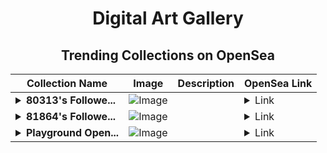 <div align="center">

# Digital Art Gallery

## Trending Collections on OpenSea

| Collection Name                       | Image                                                                                     | Description                       | OpenSea Link                                                                                          |
|---------------------------------------|-------------------------------------------------------------------------------------------|-----------------------------------|--------------------------------------------------------------------------------------------------------|
| **<details><summary>80313's Followe...</summary>80313's Follower</details>** | ![Image](https://i.seadn.io/s/raw/files/19f9f090920392cc3650cbdf4361755b.png?w=500&auto=format?w=200&auto=format) |  | <details><summary>Link</summary>[80313's Follower](https://opensea.io/collection/80313-s-follower)</details> |
| **<details><summary>81864's Followe...</summary>81864's Follower</details>** | ![Image](https://i.seadn.io/s/raw/files/19f9f090920392cc3650cbdf4361755b.png?w=500&auto=format?w=200&auto=format) |  | <details><summary>Link</summary>[81864's Follower](https://opensea.io/collection/81864-s-follower)</details> |
| **<details><summary>Playground Open...</summary>Playground Open Ticketing Ecosystem Event 10652</details>** | ![Image](https://i.seadn.io/s/raw/files/ad4b567b5e819f5eb9dc8588aeb6896f.png?w=500&auto=format?w=200&auto=format) |  | <details><summary>Link</summary>[Playground Open Ticketing Ecosystem Event 10652](https://opensea.io/collection/playground-open-ticketing-ecosystem-event-10652)</details> |

</div>